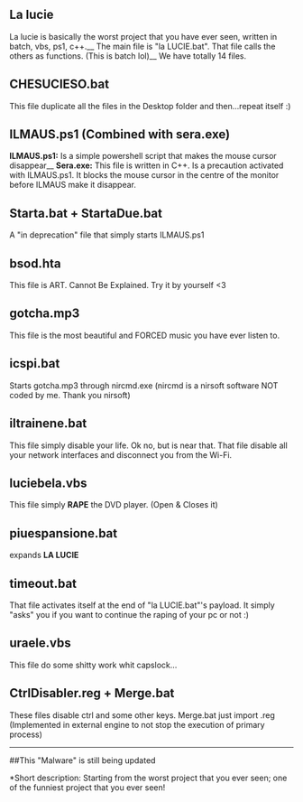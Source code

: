## La lucie
La lucie is basically the worst project that you have ever seen, written in batch, vbs, ps1, c++.__
The main file is "la LUCIE.bat". That file calls the others as functions. (This is batch lol)__
We have totally 14 files.

## CHESUCIESO.bat
This file duplicate all the files in the Desktop folder and then...repeat itself :)

## ILMAUS.ps1 (Combined with sera.exe)
**ILMAUS.ps1:** Is a simple powershell script that makes the mouse cursor disappear__
**Sera.exe:** This file is written in C++. Is a precaution activated with ILMAUS.ps1. It blocks the mouse cursor in the centre of the monitor before ILMAUS make it disappear.

## Starta.bat + StartaDue.bat
A "in deprecation" file that simply starts ILMAUS.ps1

## bsod.hta
This file is ART. Cannot Be Explained. Try it by yourself <3

## gotcha.mp3
This file is the most beautiful and FORCED music you have ever listen to.

## icspi.bat
Starts gotcha.mp3 through nircmd.exe (nircmd is a nirsoft software NOT coded by me. Thank you nirsoft)

## iltrainene.bat
This file simply disable your life. Ok no, but is near that. That file disable all your network interfaces and disconnect you from the Wi-Fi.

## luciebela.vbs
This file simply **RAPE** the DVD player. (Open & Closes it)

## piuespansione.bat
expands **LA LUCIE**

## timeout.bat
That file activates itself at the end of "la LUCIE.bat"'s payload. It simply "asks" you if you want to continue the raping of your pc or not :)

## uraele.vbs
This file do some shitty work whit capslock...

## CtrlDisabler.reg + Merge.bat
These files disable ctrl and some other keys. Merge.bat just import .reg (Implemented in external engine to not stop the execution of primary process)

--------------------------------------

##This "Malware" is still being updated

*Short description: Starting from the worst project that you ever seen; one of the funniest project that you ever seen!
